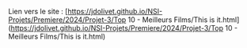 Lien vers le site : 
[https://jdolivet.github.io/NSI-Projets/Premiere/2024/Projet-3/Top 10 - Meilleurs Films/This is it.html](https://jdolivet.github.io/NSI-Projets/Premiere/2024/Projet-3/Top 10 - Meilleurs Films/This is it.html)

